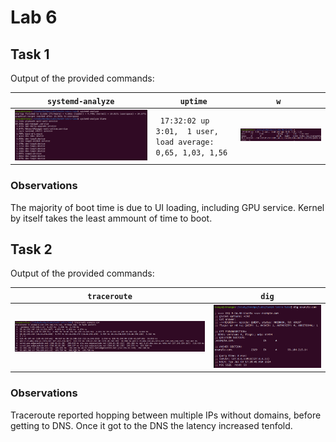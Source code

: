 # Lab 6

## Task 1
Output of the provided commands:

|```systemd-analyze```|``` uptime ```|```w ```|
|--|--|--|
|![boot time and slow services](screenshots/blame.png)|``` 17:32:02 up  3:01,  1 user,  load average: 0,65, 1,03, 1,56```|![w](screenshots/w.png)|

### Observations
The majority of boot time is due to UI loading, including GPU service. Kernel by itself takes the least ammount of time to boot.

## Task 2
Output of the provided commands:

|```traceroute```|``` dig ```|
|--|--|
| ![trace](screenshots/traceroute.png)| ![dig](screenshots/dig.png)

### Observations

Traceroute reported hopping between multiple IPs without domains, before getting to DNS. Once it got to the DNS the latency increased tenfold.
